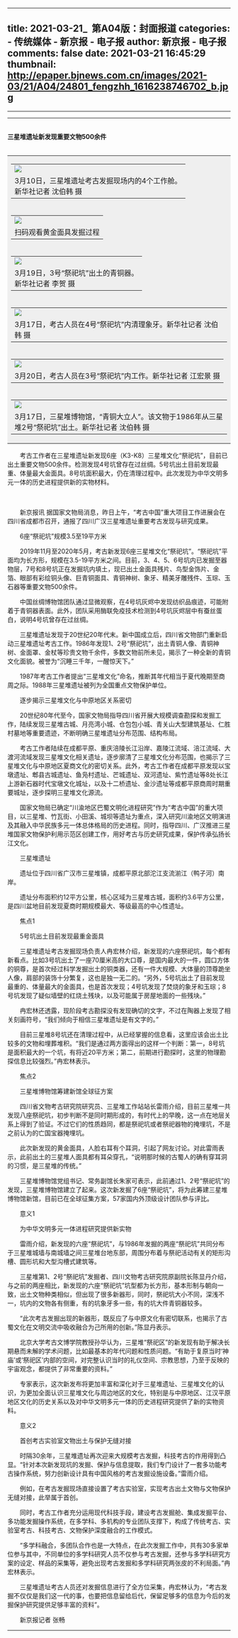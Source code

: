 
---
title: 2021-03-21_
     第A04版：封面报道
categories: 
    - 传统媒体
    - 新京报 - 电子报
author: 新京报 - 电子报
comments: false
date: 2021-03-21 16:45:29
thumbnail: http://epaper.bjnews.com.cn/images/2021-03/21/A04/24801_fengzhh_1616238746702_b.jpg
---

<div>   
<hr><hr><br><strong>三星堆遗址新发现重要文物500余件</strong><br><br>
      <table bgcolor="#efefef"><tbody><tr><td><table><tbody><tr><td><img src="http://epaper.bjnews.com.cn/images/2021-03/21/A04/24801_fengzhh_1616238746702_b.jpg" referrerpolicy="no-referrer"></td></tr>
    <tr><td>    3月10日，三星堆遗址考古发掘现场内的4个工作舱。<br>    新华社记者 沈伯韩 摄</td></tr></tbody></table></td></tr><tr><td><table><tbody><tr><td><img src="http://epaper.bjnews.com.cn/images/2021-03/21/A04/25353_fengzhh_1616251563124_b.jpg" referrerpolicy="no-referrer"></td></tr>
    <tr><td>    扫码观看黄金面具发掘过程</td></tr></tbody></table></td></tr><tr><td><table><tbody><tr><td><img src="http://epaper.bjnews.com.cn/images/2021-03/21/A04/24802_fengzhh_1616238678307_b.jpg" referrerpolicy="no-referrer"></td></tr>
    <tr><td>    3月19日，3号“祭祀坑”出土的青铜器。<br>    新华社记者 李贺 摄</td></tr></tbody></table></td></tr><tr><td><table><tbody><tr><td><img src="http://epaper.bjnews.com.cn/images/2021-03/21/A04/24827_fengzhh_1616238509366_b.jpg" referrerpolicy="no-referrer"></td></tr>
    <tr><td>    3月17日，考古人员在4号“祭祀坑”内清理象牙。新华社记者 沈伯韩 摄</td></tr></tbody></table></td></tr><tr><td><table><tbody><tr><td><img src="http://epaper.bjnews.com.cn/images/2021-03/21/A04/25172_fengzhh_1616246446763_b.jpg" referrerpolicy="no-referrer"></td></tr>
    <tr><td>    3月20日，考古人员在3号“祭祀坑”内工作。新华社记者 江宏景 摄</td></tr></tbody></table></td></tr><tr><td><table><tbody><tr><td><img src="http://epaper.bjnews.com.cn/images/2021-03/21/A04/24803_fengzhh_1616239890959_b.jpg" referrerpolicy="no-referrer"></td></tr>
    <tr><td>    3月17日，三星堆博物馆，“青铜大立人”。该文物于1986年从三星堆2号“祭祀坑”出土。新华社记者 沈伯韩 摄</td></tr></tbody></table></td></tr></tbody></table>
    <p>　　考古工作者在三星堆遗址新发现6座（K3-K8）三星堆文化“祭祀坑”，目前已出土重要文物500余件。检测发现4号坑曾存在过丝绸。5号坑出土目前发现最重、体量最大金面具。8号坑面积最大，仍在清理过程中。此次发现为中华文明多元一体的历史进程提供新的实物材料。</p><p>　　</p><p>　　新京报讯 据国家文物局消息，昨日上午，“考古中国”重大项目工作进展会在四川省成都市召开，通报了四川广汉三星堆遗址重要考古发现与研究成果。</p><p>　　6座“祭祀坑”规模3.5至19平方米</p><p>　　2019年11月至2020年5月，考古新发现6座三星堆文化“祭祀坑”。“祭祀坑”平面均为长方形，规模在3.5-19平方米之间。目前，3、4、5、6号坑内已发掘至器物层，7号和8号坑正在发掘坑内填土，现已出土金面具残片、鸟型金饰片、金箔、眼部有彩绘铜头像、巨青铜面具、青铜神树、象牙、精美牙雕残件、玉琮、玉石器等重要文物500余件。</p><p>　　中国丝绸博物馆团队通过显微观察，在4号坑灰烬中发现纺织品痕迹，可能附着于青铜器表面。此外，团队采用酶联免疫技术检测到4号坑灰烬层中有蚕丝蛋白，说明4号坑曾存在过丝绸。</p><p>　　三星堆遗址发现于20世纪20年代末。新中国成立后，四川省文物部门重新启动三星堆遗址考古工作。1986年发现1、2号“祭祀坑”，出土青铜人像、青铜神树、金面罩、金杖等珍贵文物千余件，多数文物前所未见，揭示了一种全新的青铜文化面貌。被誉为“沉睡三千年，一醒惊天下。”</p><p>　　1987年考古工作者提出“三星堆文化”命名，推断其年代相当于夏代晚期至商周之际。1988年三星堆遗址被列为全国重点文物保护单位。</p><p>　　逐步揭示三星堆文化与中原地区关系密切</p><p>　　20世纪80年代至今，国家文物局指导四川省开展大规模调查勘探和发掘工作，陆续发现三星堆古城、月亮湾小城、仓包包小城、青关山大型建筑基址、仁胜村墓地等重要遗迹，不断明确三星堆遗址分布范围、结构布局。</p><p>　　考古工作者陆续在成都平原、重庆涪陵长江沿岸、嘉陵江流域、涪江流域、大渡河流域发现三星堆文化相关遗址，逐步廓清了三星堆文化分布范围，也揭示了三星堆文化与中原地区夏商文化的密切关系。此外，考古工作者在成都平原发现以宝墩遗址、郫县古城遗址、鱼凫村遗址、芒城遗址、双河遗址、紫竹遗址等8处长江上游新石器时代宝墩文化城址，以及十二桥遗址、金沙遗址等成都平原商周时期重要城址，逐步探明三星堆文化源流。</p><p>　　国家文物局已确定“川渝地区巴蜀文明化进程研究”作为“考古中国”的重大项目，以三星堆、竹瓦街、小田溪、城坝等遗址为重点，深入研究川渝地区文明演进及其融入中华民族多元一体总体格局的历史进程。同时，指导四川、广汉推进三星堆国家文物保护利用示范区创建工作，用好考古与历史研究成果，保护传承弘扬长江文化。</p><p>　　三星堆遗址</p><p>　　遗址位于四川省广汉市三星堆镇，成都平原北部沱江支流湔江（鸭子河）南岸。</p><p>　　遗址分布面积约12平方公里，核心区域为三星堆古城，面积约3.6平方公里，是四川盆地目前发现夏商时期规模最大、等级最高的中心性遗址。</p><p>　　焦点1</p><p>　　5号坑出土目前发现最重金面具</p><p>　　三星堆遗址考古发掘现场负责人冉宏林介绍，新发现的六座祭祀坑，每个都有新看点。比如3号坑出土了一座70厘米高的大口尊，是国内最大的一件，圆口方体的铜尊，是首次经过科学发掘出土的铜类器，还有一件大规模、大体量的顶尊跪坐人像，肩部的装饰十分繁复，这也是独一无二的。“另外，5号坑出土了目前发现最重的、体量最大的金面具，也是首次发现；4号坑发现了焚烧的象牙和玉琮；8号坑发现了疑似墙壁的红烧土残块，以及可能属于房屋地面的一些残块。”</p><p>　　冉宏林还透露，现阶段考古勘探没有发现确切的文字，不过在陶器上发现了相关刻画符号，“我们倾向于相信三星堆遗址是有文字的。”</p><p>　　目前三星堆8号坑还在清理过程中，从已经掌握的信息看，这里应该会出土比较多的文物和埋葬堆积。“我们是通过两方面得出的这样一个判断：第一，8号坑是面积最大的一个坑，有将近20平方米；第二，前期进行勘探时，这里的物理勘探信息比较强烈。”冉宏林表示。</p><p>　　焦点2</p><p>　　三星堆博物馆筹建新馆全球征方案</p><p>　　四川省文物考古研究院研究员、三星堆工作站站长雷雨介绍，目前三星堆一共发现八座祭祀坑，初步判断不是同时期形成的，有时代上的早晚，这一点在地层关系上得到了验证。不过它们的性质趋同，都是祭祀坑或者祭祀器物的掩埋坑，不是之前认为的亡国宝器掩埋坑。</p><p>　　此次新发现的黄金面具，人脸右耳有个耳洞，引起了网友讨论。对此雷雨表示，此前出土的三星堆人面具都有耳朵穿孔，“说明那时候的古蜀人的确有穿耳洞的习惯，是三星堆的传统。”</p><p>　　三星堆博物馆党组书记、常务副馆长朱家可表示，此前通过1、2号“祭祀坑”的发现，三星堆博物馆建立了起来。这次新发掘了6座“祭祀坑”，将为此筹建三星堆博物馆新馆，目前已在全球征集方案，57家国内外顶级设计团队参与评比。</p><p>　　意义1</p><p>　　为中华文明多元一体进程研究提供新实物</p><p>　　雷雨介绍，新发现的六座“祭祀坑”，与1986年发掘的两座“祭祀坑”共同分布于三星堆城墙与南城墙之间三星堆台地东部，周围分布着与祭祀活动有关的矩形沟槽、圆形坑和大型沟槽式建筑等。</p><p>　　三星堆第1、2号“祭祀坑”发掘者、四川文物考古研究院原副院长陈显丹介绍，与之前的两座相比，新发现的六座“祭祀坑”坑型都为长方形，基本形制与朝向一致，出土文物种类相似，但出现了很多新器形，同时，祭祀坑大小不同，深浅不一，坑内的文物各有侧重，有的坑象牙多一些，有的坑大件青铜器较多。</p><p>　　“此次考古发掘出现的新器形，既反应了与中原文化有密切联系，也揭示了古蜀文化在文明交流中吸收融合为己所用的创新。”陈显丹表示。</p><p>　　北京大学考古文博学院教授孙华认为，三星堆“祭祀区”的新发现有助于解决长期悬而未解的学术问题，比如最基本的年代问题和性质问题。“有助于复原当时‘神庙’或‘祭祀区’内部的空间，对完整认识当时的礼仪空间、宗教思想，乃至于反映的宇宙观念，都提供了非常重要的资料。”</p><p>　　专家表示，这次新发布将更加丰富和深化对于三星堆遗址、三星堆文化的认识，为更加全面认识三星堆文化与周边地区的文化，特别是与中原地区、江汉平原地区文化的历史关系以及对中华文明多元一体的历史进程研究提供了新的实物资料。</p><p>　　意义2</p><p>　　首创考古实验室文物出土与保护无缝对接</p><p>　　时隔30余年，三星堆遗址再次迎来大规模考古发掘，科技考古的作用得到凸显。“针对本次新发现坑的发掘、保护与信息提取，我们专门设计了一套多功能考古操作系统，努力创新设计具有中国风格的考古发掘设施设备。”雷雨介绍。</p><p>　　例如，在考古发掘现场直接设置了考古实验室，实现考古出土文物与文物保护无缝对接，此举属于首创。</p><p>　　同时，考古工作者充分运用现代科技手段，建设考古发掘舱、集成发掘平台、多功能发掘操作系统，在多学科、多机构的专业团队支撑下，构成了传统考古、实验室考古、科技考古、文物保护深度融合的工作模式。</p><p>　　“多学科融合，多团队合作也是一大特点，在此次发掘工作中，共有30多家单位参与其中，不同单位的多学科研究人员不仅参与考古发掘，还参与多学科研究方案的设定、样品的采集等，避免出现考古发掘和多学科研究两张皮的不利局面。”冉宏林表示。</p><p>　　三星堆遗址考古人员还对发掘信息进行了全方位采集，冉宏林认为，“考古发掘不仅仅是我们这一代的事，也要把信息留给后代，保留足够多的信息为今后的发掘保护研究提供足够丰富的资料”。</p><p>　　新京报记者 张畅</p><hr><br><br>  
</div>
            